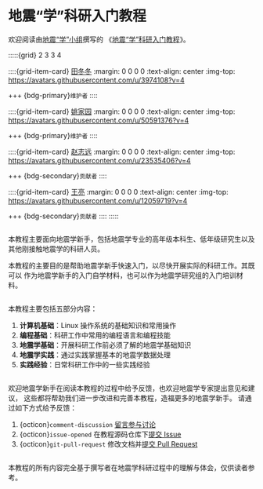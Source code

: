 # 地震“学”科研入门教程

欢迎阅读由[地震“学”小组](https://github.com/orgs/seismo-learn/people)撰写的
《[地震“学”科研入门教程](https://seismo-learn.org/seismology101/)》。

:::::{grid} 2 3 3 4

::::{grid-item-card} [田冬冬](https://github.com/seisman)
:margin: 0 0 0 0
:text-align: center
:img-top: https://avatars.githubusercontent.com/u/3974108?v=4

+++
{bdg-primary}`维护者`
::::

::::{grid-item-card} [姚家园](https://github.com/core-man)
:margin: 0 0 0 0
:text-align: center
:img-top: https://avatars.githubusercontent.com/u/50591376?v=4

+++
{bdg-primary}`维护者`
::::

::::{grid-item-card} [赵志远](https://github.com/zhaozhiyuan1989)
:margin: 0 0 0 0
:text-align: center
:img-top: https://avatars.githubusercontent.com/u/23535406?v=4

+++
{bdg-secondary}`贡献者`
::::

::::{grid-item-card} [王亮](https://github.com/wangliang1989)
:margin: 0 0 0 0
:text-align: center
:img-top: https://avatars.githubusercontent.com/u/12059719?v=4

+++
{bdg-secondary}`贡献者`
::::
:::::

```{rubric} 目标与受众
```
本教程主要面向地震学新手，包括地震学专业的高年级本科生、低年级研究生以及
其他刚接触地震学的科研人员。

本教程的主要目的是帮助地震学新手快速入门，以尽快开展实际的科研工作。其既可以
作为地震学新手的入门自学材料，也可以作为地震学研究组的入门培训材料。

```{rubric} 教程内容
```
本教程主要包括五部分内容：

1. **计算机基础**：Linux 操作系统的基础知识和常用操作
2. **编程基础**：科研工作中常用的编程语言和编程技能
3. **地震学基础**：开展科研工作前必须了解的地震学基础知识
4. **地震学实践**：通过实践掌握基本的地震学数据处理
5. **实践经验**：日常科研工作中的一些实践经验

```{rubric} 反馈与建议
```
欢迎地震学新手在阅读本教程的过程中给予反馈，也欢迎地震学专家提出意见和建议，
这些都将帮助我们进一步改进和完善本教程，造福更多的地震学新手。
请通过如下方式给予反馈：

1. {octicon}`comment-discussion` [留言参与讨论](https://github.com/orgs/seismo-learn/discussions)
2. {octicon}`issue-opened` 在教程源码仓库下[提交 Issue](https://github.com/seismo-learn/seismology101/issues)
3. {octicon}`git-pull-request` 修改文档并[提交 Pull Request](https://github.com/seismo-learn/seismology101/pulls)

```{rubric} 免责声明
```
本教程的所有内容完全基于撰写者在地震学科研过程中的理解与体会，仅供读者参考。
